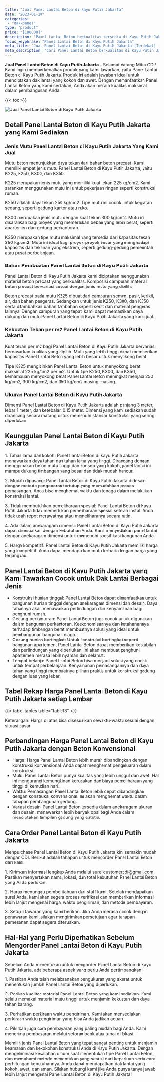```yaml
---
title: "Jual Panel Lantai Beton di Kayu Putih Jakarta"
date: "2023-01-20"
categories:
 - "dak-panel"
type: "product"
price: "[180000]"
description: "Panel Lantai Beton berkualitas tersedia di Kayu Putih Jakarta. Panel Lantai Beton dirancang untuk kebutuhan konstruksi modern dengan performa andalan. Dapatkan info lengkap."
focus_keyphrase: "Panel Lantai Beton di Kayu Putih Jakarta"
meta_title: "Jual Panel Lantai Beton di Kayu Putih Jakarta [Terdekat] - CDI"
meta_description: "Cari Panel Lantai Beton berkualitas di Kayu Putih Jakarta?. Tersedia Panel Lantai Beton premium untuk proyek konstruksi. Penawaran spesial hanya di sini."
---
```


**Jual Panel Lantai Beton di Kayu Putih Jakarta** – Selamat datang Mitra CDI! Kami ingin memperkenalkan produk yang kami tawarkan, yaitu Panel Lantai Beton di Kayu Putih Jakarta. Produk ini adalah jawaban ideal untuk menciptakan dak lantai yang kokoh dan awet. Dengan memanfaatkan Panel Lantai Beton yang kami sediakan, Anda akan meraih kualitas maksimal dalam pembangunan Anda.

{{< toc >}}

![Jual Panel Lantai Beton di Kayu Putih Jakarta](/images/dak-panel/dak-panel-12.jpg)

## Detail Panel Lantai Beton di Kayu Putih Jakarta yang Kami Sediakan

### Jenis Mutu Panel Lantai Beton di Kayu Putih Jakarta Yang Kami Jual

Mutu beton menunjukkan daya tekan dari bahan beton precast. Kami memiliki empat jenis mutu Panel Lantai Beton di Kayu Putih Jakarta, yaitu K225, K250, K300, dan K350.

K225 merupakan jenis mutu yang memiliki kuat tekan 225 kg/cm2. Kami sarankan menggunakan mutu ini untuk pekerjaan ringan seperti konstruksi rumah.

K250 adalah daya tekan 250 kg/cm2. Tipe mutu ini cocok untuk kegiatan sedang, seperti gedung kantor atau ruko.

K300 merupakan jenis mutu dengan kuat tekan 300 kg/cm2. Mutu ini disarankan bagi proyek yang memerlukan beban yang lebih berat, seperti apartemen dan gedung perkantoran.

K350 merupakan tipe mutu maksimal yang tersedia dari kapasitas tekan 350 kg/cm2. Mutu ini ideal bagi proyek-proyek besar yang menghadapi kapasitas dan tekanan yang ekstrem, seperti gedung-gedung pemerintah atau pusat perbelanjaan.

### Bahan Pembuatan Panel Lantai Beton di Kayu Putih Jakarta

Panel Lantai Beton di Kayu Putih Jakarta kami diciptakan menggunakan material beton precast yang berkualitas. Komposisi campuran material beton precast bervariasi sesuai dengan jenis mutu yang dipilih.

Beton precast pada mutu K225 dibuat dari campuran semen, pasir, kerikil, air, dan bahan pengeras. Sedangkan untuk jenis K250, K300, dan K350 serta ditambahkan bahan tambahan seperti serat dan material pengeras lainnya. Dengan campuran yang tepat, kami dapat memastikan daya dukung dan mutu Panel Lantai Beton di Kayu Putih Jakarta yang kami jual.

### Kekuatan Tekan per m2 Panel Lantai Beton di Kayu Putih Jakarta

Kuat tekan per m2 bagi Panel Lantai Beton di Kayu Putih Jakarta bervariasi berdasarkan kualitas yang dipilih. Mutu yang lebih tinggi dapat memberikan kapasitas Panel Lantai Beton yang lebih besar untuk menyokong berat.

Tipe K225 mengizinkan Panel Lantai Beton untuk menyokong berat maksimal 225 kg/cm2 per m2. Untuk tipe K250, K300, dan K350, kemampuan menyokong berat Panel Lantai Beton meningkat menjadi 250 kg/cm2, 300 kg/cm2, dan 350 kg/cm2 masing-masing.

### Ukuran Panel Lantai Beton di Kayu Putih Jakarta

Dimensi Panel Lantai Beton di Kayu Putih Jakarta adalah panjang 3 meter, lebar 1 meter, dan ketebalan 0.15 meter. Dimensi yang kami sediakan sudah dirancang secara matang untuk memenuhi standar konstruksi yang sering diperlukan.

## Keunggulan Panel Lantai Beton di Kayu Putih Jakarta

1\.  Tahan lama dan kokoh: Panel Lantai Beton di Kayu Putih Jakarta menawarkan daya tahan dan tahan lama yang tinggi. Dirancang dengan menggunakan beton mutu tinggi dan konsep yang kokoh, panel lantai ini mampu dukung timbangan yang besar dan tidak mudah hancur.

2\.  Mudah dipasang: Panel Lantai Beton di Kayu Putih Jakarta didesain dengan metode pengecoran tertutup yang memudahkan proses pemasangan. Anda bisa menghemat waktu dan tenaga dalam melakukan konstruksi lantai.

3\.  Tidak membutuhkan pemeliharaan spesial: Panel Lantai Beton di Kayu Putih Jakarta tidak memerlukan pemeliharaan spesial setelah instal. Anda tidak usah repot merawatnya atau memeliharanya secara rutin.

4\.  Ada dalam anekaragam dimensi: Panel Lantai Beton di Kayu Putih Jakarta dapat disesuaikan dengan kebutuhan Anda. Kami menyediakan panel lantai dengan anekaragam dimensi untuk memenuhi spesifikasi bangunan Anda.

5\.  Harga kompetitif: Panel Lantai Beton di Kayu Putih Jakarta memiliki harga yang kompetitif. Anda dapat mendapatkan mutu terbaik dengan harga yang terjangkau.

## Panel Lantai Beton di Kayu Putih Jakarta yang Kami Tawarkan Cocok untuk Dak Lantai Berbagai Jenis

*   Konstruksi hunian tinggal: Panel Lantai Beton dapat dimanfaatkan untuk bangunan hunian tinggal dengan anekaragam dimensi dan desain. Daya tahannya akan menawarkan perlindungan dan kenyamanan bagi penghuni rumah.
*   Gedung perkantoran: Panel Lantai Beton juga cocok untuk digunakan dalam bangunan perkantoran. Keekonomisannya dan ketahanannya terhadap timbangan berat membuatnya solusi yang ideal untuk pembangunan bangunan niaga.
*   Gedung hunian bertingkat: Untuk konstruksi bertingkat seperti bangunan apartemen, Panel Lantai Beton dapat memberikan kestabilan dan perlindungan yang diperlukan. Ini akan membuat penghuni apartemen merasa lebih nyaman dan selamat.
*   Tempat belanja: Panel Lantai Beton bisa menjadi solusi yang cocok untuk tempat perbelanjaan. Kenyamanan pemasangannya dan daya tahan yang tinggi membuatnya pilihan praktis untuk konstruksi gedung dengan luas yang lebar.

## Tabel Rekap Harga Panel Lantai Beton di Kayu Putih Jakarta setiap Lembar

{{< table-tables table="table13" >}}

Keterangan: Harga di atas bisa disesuaikan sewaktu-waktu sesuai dengan situasi pasar.

## Perbandingan Harga Panel Lantai Beton di Kayu Putih Jakarta dengan Beton Konvensional

*   Harga: Harga Panel Lantai Beton lebih murah dibandingkan dengan konstruksi konvensional. Anda dapat menghemat pengeluaran dalam konstruksi.
*   Mutu: Panel Lantai Beton punya kualitas yang lebih unggul dan awet. Hal ini mengurangi kemungkinan kerusakan dan biaya pemeliharaan yang tinggi di kemudian hari.
*   Waktu: Pemasangan Panel Lantai Beton lebih cepat dibandingkan dengan konstruksi konvensional. Ini akan menghemat waktu dalam tahapan pembangunan gedung.
*   Variasi desain: Panel Lantai Beton tersedia dalam anekaragam ukuran dan desain, menawarkan lebih banyak opsi bagi Anda dalam menciptakan tampilan gedung yang estetis.

## Cara Order Panel Lantai Beton di Kayu Putih Jakarta

Menpurchase Panel Lantai Beton di Kayu Putih Jakarta kini semakin mudah dengan CDI. Berikut adalah tahapan untuk mengorder Panel Lantai Beton dari kami:

1\.  Kirimkan informasi lengkap Anda melalui surel customercdi@gmail.com. Pastikan menyertakan nama, lokasi, dan total kebutuhan Panel Lantai Beton yang Anda perlukan.

2\.  Harap menunggu pemberitahuan dari staff kami. Setelah mendapatkan surel Anda, kami akan segera proses verifikasi dan memberikan informasi lebih lanjut mengenai harga, waktu pengiriman, dan metode pembayaran.

3\.  Setujui tawaran yang kami berikan. Jika Anda merasa cocok dengan penawaran kami, silakan mengirimkan persetujuan agar tahapan pemesanan dapat segera diteruskan.

## Hal-Hal yang Perlu Diperhatikan Sebelum Mengorder Panel Lantai Beton di Kayu Putih Jakarta

Sebelum Anda menentukan untuk mengorder Panel Lantai Beton di Kayu Putih Jakarta, ada beberapa aspek yang perlu Anda pertimbangkan:

1\.  Pastikan Anda telah melaksanakan pengukuran yang akurat untuk menentukan jumlah Panel Lantai Beton yang diperlukan.

2\.  Periksa kualitas material Panel Lantai Beton yang kami sediakan. Kami selalu memakai material mutu tinggi untuk menjamin kekuatan dan daya tahan barang.

3\.  Perhatikan perkiraan waktu pengiriman. Kami akan menyediakan perkiraan waktu pengiriman yang bisa Anda jadikan acuan.

4\.  Pikirkan juga cara pembayaran yang paling mudah bagi Anda. Kami menerima pembayaran melalui setoran bank atau tunai di lokasi.

Memilih jenis Panel Lantai Beton yang tepat sangat penting untuk menjamin keamanan dan kekokohan konstruksi Anda di Kayu Putih Jakarta. Dengan mengeliminasi kesalahan umum saat menentukan tipe Panel Lantai Beton, dan memahami metode menentukan yang sesuai dari keperluan serta cara perhitungan kebutuhannya, Anda dapat mendapatkan dak lantai yang kokoh, awet, dan aman. Silakan hubungi kami jika Anda punya tanya jawab lebih lanjut mengenai Panel Lantai Beton di Kayu Putih Jakarta!